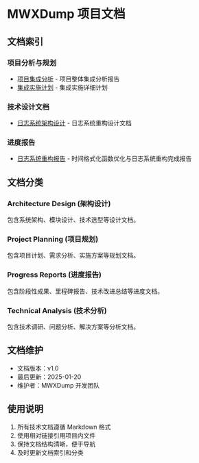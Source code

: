 # MWXDump 项目文档

## 文档索引

### 项目分析与规划
- [项目集成分析](project-integration-analysis.md) - 项目整体集成分析报告
- [集成实施计划](integration-implementation-plan.md) - 集成实施详细计划

### 技术设计文档
- [日志系统架构设计](architecture/logging-system-design.md) - 日志系统重构设计文档

### 进度报告
- [日志系统重构报告](progress/logging-system-refactor-report.md) - 时间格式化函数优化与日志系统重构完成报告

## 文档分类

### Architecture Design (架构设计)
包含系统架构、模块设计、技术选型等设计文档。

### Project Planning (项目规划)
包含项目计划、需求分析、实施方案等规划文档。

### Progress Reports (进度报告)
包含阶段性成果、里程碑报告、技术改进总结等进度文档。

### Technical Analysis (技术分析)
包含技术调研、问题分析、解决方案等分析文档。

## 文档维护

- 文档版本：v1.0
- 最后更新：2025-01-20
- 维护者：MWXDump 开发团队

## 使用说明

1. 所有技术文档遵循 Markdown 格式
2. 使用相对链接引用项目内文件
3. 保持文档结构清晰，便于导航
4. 及时更新文档索引和分类
